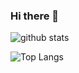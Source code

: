 ### Hi there 👋

![github stats](https://github-readme-stats.vercel.app/api?username=sanjay-06&show_icons=true&theme=dark)

![Top Langs](https://github-readme-stats.vercel.app/api/top-langs/?username=sanjay-06&layout=compact&theme=dark)
